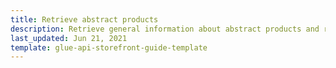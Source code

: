 ```yaml
---
title: Retrieve abstract products
description: Retrieve general information about abstract products and related resources.
last_updated: Jun 21, 2021
template: glue-api-storefront-guide-template
---
```

